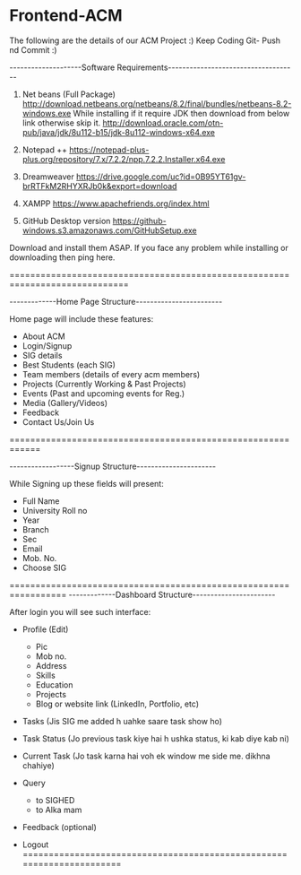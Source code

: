 # Frontend-ACM
The following are the details of our ACM Project :) 
Keep Coding 
Git- Push nd Commit :)


--------------------Software Requirements------------------------------------

1. Net beans (Full Package)
http://download.netbeans.org/netbeans/8.2/final/bundles/netbeans-8.2-windows.exe
While installing if it require JDK then download from below link otherwise skip it.
http://download.oracle.com/otn-pub/java/jdk/8u112-b15/jdk-8u112-windows-x64.exe

2. Notepad ++
https://notepad-plus-plus.org/repository/7.x/7.2.2/npp.7.2.2.Installer.x64.exe

3. Dreamweaver
https://drive.google.com/uc?id=0B95YT61gv-brRTFkM2RHYXRJb0k&export=download

4. XAMPP
https://www.apachefriends.org/index.html

5. GitHub Desktop version
https://github-windows.s3.amazonaws.com/GitHubSetup.exe

Download and install them ASAP.
If you face any problem while installing or downloading then ping here.

=============================================================================

-------------Home Page Structure------------------------

Home page will include these features:

* About ACM
* Login/Signup
* SIG details
* Best Students (each SIG)
* Team members (details of every acm members)
* Projects (Currently Working & Past Projects)
* Events (Past and upcoming events for Reg.)
* Media (Gallery/Videos)
* Feedback
* Contact Us/Join Us

============================================================

------------------Signup Structure----------------------

While Signing up these fields will present:

* Full Name
* University Roll no 
* Year 
* Branch
* Sec
* Email
* Mob. No.
* Choose SIG

=================================================================
-------------Dashboard Structure-----------------------

After login you will see such interface:

* Profile (Edit)
   - Pic
   - Mob no.
   - Address
   - Skills
   - Education
   - Projects
   - Blog  or website link
     (LinkedIn, Portfolio, etc)

* Tasks (Jis SIG me added h uahke saare task show ho)

* Task Status (Jo previous task kiye hai h ushka status, ki kab diye kab ni)

* Current Task (Jo task karna hai voh ek window me side me. dikhna chahiye)

* Query
   - to SIGHED
   - to Alka mam

* Feedback (optional)

* Logout
======================================================================

